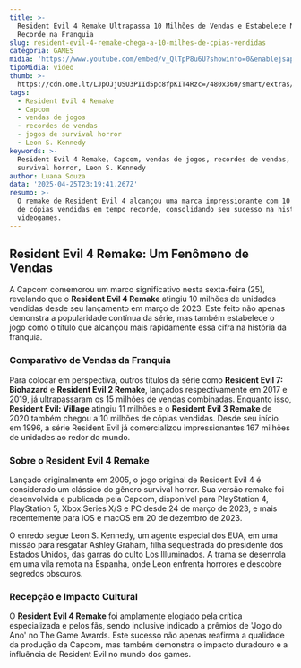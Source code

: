 ```yaml
---
title: >-
  Resident Evil 4 Remake Ultrapassa 10 Milhões de Vendas e Estabelece Novo
  Recorde na Franquia
slug: resident-evil-4-remake-chega-a-10-milhes-de-cpias-vendidas
categoria: GAMES
midia: 'https://www.youtube.com/embed/v_QlTpP8u6U?showinfo=0&enablejsapi=1'
tipoMidia: video
thumb: >-
  https://cdn.ome.lt/LJpOJjUSU3PIId5pc8fpKIT4Rzc=/480x360/smart/extras/conteudos/Design_sem_nome_-_2025-04-25T184854.026.png
tags:
  - Resident Evil 4 Remake
  - Capcom
  - vendas de jogos
  - recordes de vendas
  - jogos de survival horror
  - Leon S. Kennedy
keywords: >-
  Resident Evil 4 Remake, Capcom, vendas de jogos, recordes de vendas, jogos de
  survival horror, Leon S. Kennedy
author: Luana Souza
data: '2025-04-25T23:19:41.267Z'
resumo: >-
  O remake de Resident Evil 4 alcançou uma marca impressionante com 10 milhões
  de cópias vendidas em tempo recorde, consolidando seu sucesso na história dos
  videogames.
---
```


## Resident Evil 4 Remake: Um Fenômeno de Vendas

A Capcom comemorou um marco significativo nesta sexta-feira (25), revelando que o **Resident Evil 4 Remake** atingiu 10 milhões de unidades vendidas desde seu lançamento em março de 2023. Este feito não apenas demonstra a popularidade contínua da série, mas também estabelece o jogo como o título que alcançou mais rapidamente essa cifra na história da franquia.

### Comparativo de Vendas da Franquia

Para colocar em perspectiva, outros títulos da série como **Resident Evil 7: Biohazard** e **Resident Evil 2 Remake**, lançados respectivamente em 2017 e 2019, já ultrapassaram os 15 milhões de vendas combinadas. Enquanto isso, **Resident Evil: Village** atingiu 11 milhões e o **Resident Evil 3 Remake** de 2020 também chegou a 10 milhões de cópias vendidas. Desde seu início em 1996, a série Resident Evil já comercializou impressionantes 167 milhões de unidades ao redor do mundo.

### Sobre o Resident Evil 4 Remake

Lançado originalmente em 2005, o jogo original de Resident Evil 4 é considerado um clássico do gênero survival horror. Sua versão remake foi desenvolvida e publicada pela Capcom, disponível para PlayStation 4, PlayStation 5, Xbox Series X/S e PC desde 24 de março de 2023, e mais recentemente para iOS e macOS em 20 de dezembro de 2023.

O enredo segue Leon S. Kennedy, um agente especial dos EUA, em uma missão para resgatar Ashley Graham, filha sequestrada do presidente dos Estados Unidos, das garras do culto Los Illuminados. A trama se desenrola em uma vila remota na Espanha, onde Leon enfrenta horrores e descobre segredos obscuros.

### Recepção e Impacto Cultural

O **Resident Evil 4 Remake** foi amplamente elogiado pela crítica especializada e pelos fãs, sendo inclusive indicado a prêmios de 'Jogo do Ano' no The Game Awards. Este sucesso não apenas reafirma a qualidade da produção da Capcom, mas também demonstra o impacto duradouro e a influência de Resident Evil no mundo dos games.
